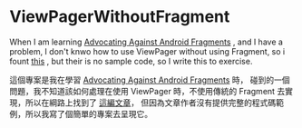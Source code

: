 # ViewPagerWithoutFragment


When I am learning [Advocating Against Android Fragments](https://medium.com/square-corner-blog/advocating-against-android-fragments-81fd0b462c97#.bgpsgmedx) , and I have a problem, I don't knwo how to use ViewPager without using Fragment, so i fount [this](https://www.bignerdranch.com/blog/viewpager-without-fragments/) , but their is no sample code, so I write this to exercise.


這個專案是我在學習 [Advocating Against Android Fragments](https://medium.com/square-corner-blog/advocating-against-android-fragments-81fd0b462c97#.bgpsgmedx) 時，
碰到的一個問題，我不知道該如何處理在使用 ViewPager 時，不使用傳統的 Fragment 去實現，所以在綱路上找到了 [這編文章](https://www.bignerdranch.com/blog/viewpager-without-fragments/)，
但因為文章作者沒有提供完整的程式碼範例，所以我寫了個簡單的專案去呈現它。
